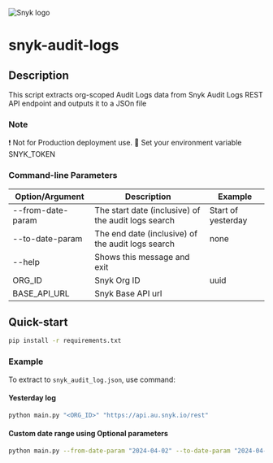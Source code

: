 ![Snyk logo](https://snyk.io/style/asset/logo/snyk-print.svg)

# snyk-audit-logs

## Description
This script extracts org-scoped Audit Logs data from Snyk Audit Logs REST API endpoint and outputs it to a JSOn file

### **Note**

:exclamation: Not for Production deployment use.
:memo: Set your environment variable SNYK_TOKEN

### Command-line Parameters

| Option/Argument   | Description                                         | Example            |
|-------------------|-----------------------------------------------------|--------------------|
| --from-date-param | The start date (inclusive) of the audit logs search | Start of yesterday |
| --to-date-param   | The end date (inclusive) of the audit logs search   | none               |
| --help            | Shows this message and exit                         |                    |
| ORG_ID            | Snyk Org ID                                         | uuid               |
| BASE_API_URL      | Snyk Base API url                                   |                    |

## Quick-start
```bash
pip install -r requirements.txt
```

### Example
To extract to `snyk_audit_log.json`, use command:

#### Yesterday log
```bash
python main.py "<ORG_ID>" "https://api.au.snyk.io/rest"
```
#### Custom date range using Optional parameters
```bash
python main.py --from-date-param "2024-04-02" --to-date-param "2024-04-03" "<ORG_ID>" "https://api.au.snyk.io/rest"
```
